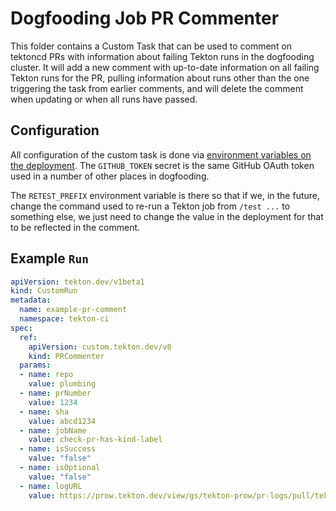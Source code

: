 # Dogfooding Job PR Commenter

This folder contains a Custom Task that can be used to comment on tektoncd PRs with information
about failing Tekton runs in the dogfooding cluster. It will add a new comment with up-to-date
information on all failing Tekton runs for the PR, pulling information about runs other than the
one triggering the task from earlier comments, and will delete the comment when updating or when
all runs have passed.

## Configuration

All configuration of the custom task is done via [environment variables on the deployment](./config/500-controller.yaml).
The `GITHUB_TOKEN` secret is the same GitHub OAuth token used in a number of other places in dogfooding.

The `RETEST_PREFIX` environment variable is there so that if we, in the future, change the command used
to re-run a Tekton job from `/test ...` to something else, we just need to change the value in the
deployment for that to be reflected in the comment.

## Example `Run`

```yaml
apiVersion: tekton.dev/v1beta1
kind: CustomRun
metadata:
  name: example-pr-comment
  namespace: tekton-ci
spec:
  ref:
    apiVersion: custom.tekton.dev/v0
    kind: PRCommenter
  params:
  - name: repo
    value: plumbing
  - name: prNumber
    value: 1234
  - name: sha
    value: abcd1234
  - name: jobName
    value: check-pr-has-kind-label
  - name: isSuccess
    value: "false"
  - name: isOptional
    value: "false"
  - name: logURL
    value: https://prow.tekton.dev/view/gs/tekton-prow/pr-logs/pull/tektoncd_plumbing/1185/check-pr-has-kind-label/1564708061786935296
```

